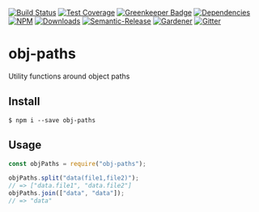 [![Build Status](https://img.shields.io/travis/simlu/obj-paths/master.svg)](https://travis-ci.org/simlu/obj-paths)
[![Test Coverage](https://img.shields.io/coveralls/simlu/obj-paths/master.svg)](https://coveralls.io/github/simlu/obj-paths?branch=master)
[![Greenkeeper Badge](https://badges.greenkeeper.io/simlu/obj-paths.svg)](https://greenkeeper.io/)
[![Dependencies](https://david-dm.org/simlu/obj-paths/status.svg)](https://david-dm.org/simlu/obj-paths)
[![NPM](https://img.shields.io/npm/v/obj-paths.svg)](https://www.npmjs.com/package/obj-paths)
[![Downloads](https://img.shields.io/npm/dt/obj-paths.svg)](https://www.npmjs.com/package/obj-paths)
[![Semantic-Release](https://github.com/simlu/js-gardener/blob/master/assets/icons/semver.svg)](https://github.com/semantic-release/semantic-release)
[![Gardener](https://github.com/simlu/js-gardener/blob/master/assets/badge.svg)](https://github.com/simlu/js-gardener)
[![Gitter](https://github.com/simlu/js-gardener/blob/master/assets/icons/gitter.svg)](https://gitter.im/simlu/obj-paths)

# obj-paths

Utility functions around object paths

## Install

    $ npm i --save obj-paths

## Usage

<!-- eslint-disable import/no-unresolved, import/no-extraneous-dependencies -->
```js
const objPaths = require("obj-paths");

objPaths.split("data(file1,file2)");
// => ["data.file1", "data.file2"]
objPaths.join(["data", "data"]);
// => "data"
```
